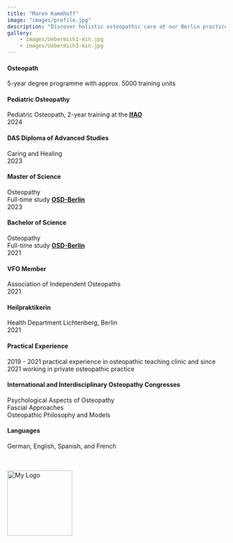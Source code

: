 ```yaml
---
title: "Maren Kammhoff"
image: "images/profile.jpg"
description: "Discover holistic osteopathic care at our Berlin practice. Specializing in chronic pain, acute injuries, and overall wellness, we offer personalized treatments in a welcoming environment. Visit us for expert osteopathy services tailored to your needs."
gallery: 
    - images/Uebermich1-min.jpg
    - images/Uebermich3-min.jpg
---
```


#### Osteopath
5-year degree programme with approx. 5000 training units

#### Pediatric Osteopathy <br>
Pediatric Osteopath, 2-year training at the **[IfAO](https://www.ifaop.com/postgraduatkurse/kursuebersicht/ "kinderosteopathische Ausbildung")** <br>
2024

#### DAS Diploma of Advanced Studies <br>
Caring and Healing <br>
2023

#### Master of Science
Osteopathy <br> 
Full-time study **[OSD-Berlin](https://www.osteopathie-schule.de/ "Studium an der OSD")** <br>
2023 
  
#### Bachelor of Science  
Osteopathy <br>
Full-time study **[OSD-Berlin](https://www.osteopathie-schule.de/ "Studium an der OSD")**  <br>
2021
  
#### VFO Member
Association of Independent Osteopaths <br>
2021
  
#### Heilpraktikerin
Health Department Lichtenberg, Berlin <br>
2021  

#### Practical Experience <br>
2019 - 2021 practical experience in osteopathic teaching clinic and since 2021 working in private osteopathic practice
  
#### International and Interdisciplinary Osteopathy Congresses 
Psychological Aspects of Osteopathy<br>
Fascial Approaches <br> 
Osteopathic Philosophy and Models <br>

#### Languages <br>
German, English, Spanish, and French  
<br>
<br>

<img src="/images/vfo-logo-blau_gross.jpg" alt="My Logo" width="150" height="auto">
